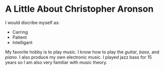 # A Little About Christopher Aronson

I would discribe myself as:
* Carring
* Patient
* Intelligant

My favorite hobby is to play music. I know how to play the _guitar_, _bass_, and _piano_. I also produce my own electronic music. I played jazz bass for 15 years so I am also very familiar with music theory.
